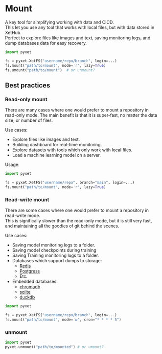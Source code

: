 # Mount

A key tool for simplifying working with data and CICD.   
This let you use any tool that works with local files, but with data stored in XetHub.   
Perfect to explore files like images and text, saving monitoring logs, and dump databases data for easy recovery.

```python
import pyxet

fs = pyxet.XetFS("username/repo/branch", login=...)
fs.mount("path/to/mount", mode='r', lazy=True)
fs.umount("path/to/mount")  # or unmount? 
```

## Best practices

### Read-only mount

There are many cases where one would prefer to mount a repository in read-only mode.
The main benefit is that it is super-fast, no matter the data size, or number of files.

Use cases:

* Explore files like images and text.
* Building dashboard for real-time monitoring.
* Explore datasets with tools which only work with local files.
* Load a machine learning model on a server.

Usage:

```python
import pyxet

fs = pyxet.XetFS("username/repo", branch="main", login=...)
fs.mount("path/to/mount", mode='r', lazy=True)
```

### Read-write mount
There are some cases where one would prefer to mount a repository in read-write mode.   
This is significally slower than the read-only mode, but it is still very fast, and maintaining all the goodies of git behind the scenes.

Use cases:
* Saving model monitoring logs to a folder.
* Saving model checkpoints during training
* Saving Training monitoring logs to a folder.
* Databases which support dumps to storage:
  * [Redis](https://redis.com/)
  * [Postgress](https://www.postgresql.org)
  * Etc.
* Embedded databases:
  * [chromadb](https://github.com/chroma-core/chroma)
  * [sqlite](https://sqlite.org/index.html)
  * [duckdb](https://duckdb.org)
```python
import pyxet

fs = pyxet.XetFS("username/repo/branch", login=...)
fs.mount("path/to/mount", mode='w', cron="* * * * 5")
```
### unmount
```python
import pyxet
pyxet.unmount("path/to/mounted") # or umount?
```